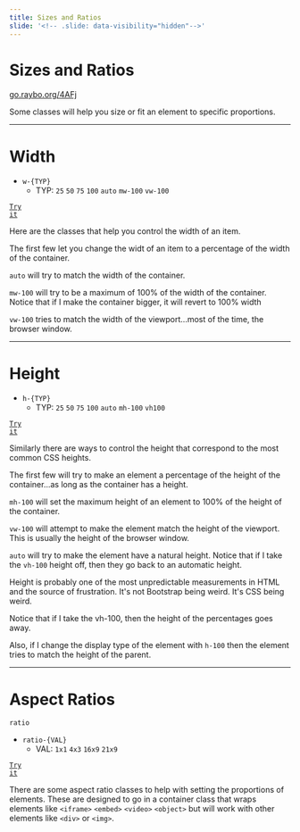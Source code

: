 ```yaml
---
title: Sizes and Ratios
slide: '<!-- .slide: data-visibility="hidden"-->'
---
```


<!-- .slide: data-state="layout-title" class="bg-dark"-->

# Sizes and Ratios

<div class="slide-link"><a href="https://go.raybo.org/4AFj"><i class="fab fa-slideshare"></i> go.raybo.org/4AFj</a></div>

> >

Some classes will help you size or fit an element to specific proportions.

---

<!-- .slide: data-state="layout-code-list" -->

# Width

- `w-{TYP}`
  - TYP: `25` `50` `75` `100` `auto` `mw-100` `vw-100`

<a href="https://codepen.io/planetoftheweb/pen/RwKxgJw?editors=1000" target="_blank"><code class="code-royal">Try it</code></a>

> >

Here are the classes that help you control the width of an item.

The first few let you change the widt of an item to a percentage of the width of the container.

`auto` will try to match the width of the container.

`mw-100` will try to be a maximum of 100% of the width of the container. Notice that if I make the container bigger, it will revert to 100% width

`vw-100` tries to match the width of the viewport...most of the time, the browser window.

---

<!-- .slide: data-state="layout-code-list" -->

# Height

- `h-{TYP}`
  - TYP: `25` `50` `75` `100` `auto` `mh-100` `vh100`

<a href="https://codepen.io/planetoftheweb/pen/GRryyLy?editors=1000" target="_blank"><code class="code-royal">Try it</code></a>

> >

Similarly there are ways to control the height that correspond to the most common CSS heights.

The first few will try to make an element a percentage of the height of the container...as long as the container has a height.

`mh-100` will set the maximum height of an element to 100% of the height of the container.

`vw-100` will attempt to make the element match the height of the viewport. This is usually the height of the browser window.

`auto` will try to make the element have a natural height. Notice that if I take the `vh-100` height off, then they go back to an automatic height.

Height is probably one of the most unpredictable measurements in HTML and the source of frustration. It's not Bootstrap being weird. It's CSS being weird.

Notice that if I take the vh-100, then the height of the percentages goes away.

Also, if I change the display type of the element with `h-100` then the element tries to match the height of the parent.

---

<!-- .slide: data-state="layout-code-list" -->

# Aspect Ratios

`ratio`

- `ratio-{VAL}`
  - VAL: `1x1` `4x3` `16x9` `21x9`

<a href="https://codepen.io/planetoftheweb/pen/rNjpemL?editors=1000" target="_blank"><code class="code-royal">Try it</code></a>

> >

There are some aspect ratio classes to help with setting the proportions of elements. These are designed to go in a container class that wraps elements like `<iframe>` `<embed>` `<video>`
`<object>` but will work with other elements like `<div>` or `<img>`.
